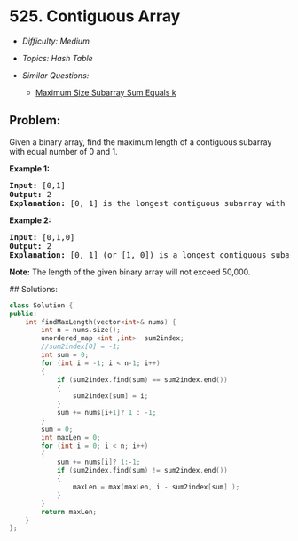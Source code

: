 # 525. Contiguous Array

* *Difficulty: Medium*

* *Topics: Hash Table*

* *Similar Questions:*

  * [Maximum Size Subarray Sum Equals k](./tests/contiguous-array.md)

## Problem:

<p>Given a binary array, find the maximum length of a contiguous subarray with equal number of 0 and 1. </p>


<p><b>Example 1:</b><br />
<pre>
<b>Input:</b> [0,1]
<b>Output:</b> 2
<b>Explanation:</b> [0, 1] is the longest contiguous subarray with equal number of 0 and 1.
</pre>
</p>

<p><b>Example 2:</b><br />
<pre>
<b>Input:</b> [0,1,0]
<b>Output:</b> 2
<b>Explanation:</b> [0, 1] (or [1, 0]) is a longest contiguous subarray with equal number of 0 and 1.
</pre>
</p>

<p><b>Note:</b>
The length of the given binary array will not exceed 50,000.
</p>
## Solutions:

```c++
class Solution {
public:
    int findMaxLength(vector<int>& nums) {
        int n = nums.size();
        unordered_map <int ,int>  sum2index;
        //sum2index[0] = -1;
        int sum = 0;
        for (int i = -1; i < n-1; i++)
        {
            if (sum2index.find(sum) == sum2index.end())
            {
                sum2index[sum] = i;
            }
            sum += nums[i+1]? 1 : -1;
        }
        sum = 0;
        int maxLen = 0;
        for (int i = 0; i < n; i++)
        {
            sum += nums[i]? 1:-1;
            if (sum2index.find(sum) != sum2index.end())
            {
                maxLen = max(maxLen, i - sum2index[sum] );
            }
        }
        return maxLen;
    }
};
```
